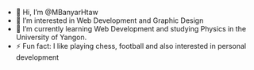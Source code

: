 - 👋 Hi, I’m @MBanyarHtaw
- 👀 I’m interested in Web Development and Graphic Design
- 🌱 I’m currently learning Web Development and studying Physics in the University of Yangon.
- ⚡ Fun fact: I like playing chess, football and also interested in personal development

<!---
MBanyarHtaw/MBanyarHtaw is a ✨ special ✨ repository because its `README.md` (this file) appears on your GitHub profile.
You can click the Preview link to take a look at your changes.
--->
